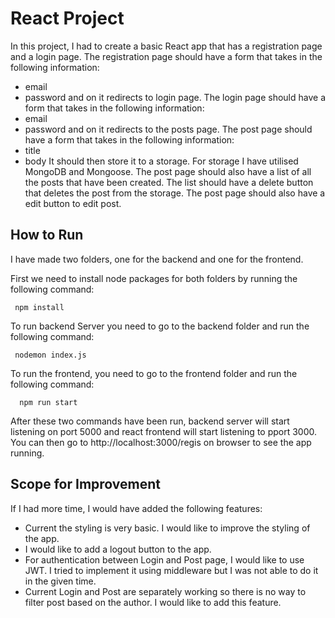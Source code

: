 # React Project

In this project, I had to create a basic  React app that has a registration page and a login page. The registration page should have a form that takes in the following information:
- email
- password
 and on it redirects to login page. The login page should have a form that takes in the following information:
- email
- password
 and on it redirects to the posts page. The post page should have a form that takes in the following information:
- title
- body
 It should then store it to a storage. For storage I have utilised MongoDB and Mongoose. The post page should also have a list of all the posts that have been created. The list should have a delete button that deletes the post from the storage. The post page should also have a edit button to edit post.


 ## How to Run
 I have made two folders, one for the backend and one for the frontend. 

  First we need to install node packages for both folders by running the following command: 
 ```
  npm install
 ```
  To run backend Server you need to go to the backend folder and run the following command: 

 ```
  nodemon index.js
 ```
   To run the frontend, you need to go to the frontend folder and run the following command: 
```
  npm run start
```
After these two commands have been run, backend server will start listening on port 5000 and react frontend will start listening to pport 3000. You can then go to http://localhost:3000/regis on browser to see the app running. 


## Scope for Improvement 
If I had more time, I would have added the following features:
- Current the styling is very basic. I would like to improve the styling of the app.
- I would like to add a logout button to the app.
- For authentication between Login and Post page, I would like to use JWT. I tried to implement it using middleware but I was not able to do it in the given time.
- Current Login and Post are separately working so there is no way to filter post based on the author. I would like to add this feature.


